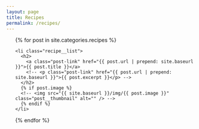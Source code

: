 ```yaml
---
layout: page
title: Recipes
permalink: /recipes/
---
```


<ul class="post-list">
  {% for post in site.categories.recipes %}

    <li class="recipe__list">
      <h2>
        <a class="post-link" href="{{ post.url | prepend: site.baseurl }}">{{ post.title }}</a>
        <!-- <p class="post-link" href="{{ post.url | prepend: site.baseurl }}">{{ post.excerpt }}</p> -->
      </h2>
      {% if post.image %}
      <!-- <img src="{{ site.baseurl }}/img/{{ post.image }}"  class="post__thumbnail" alt="" /> -->
      {% endif %}
    </li>
  {% endfor %}
</ul>
